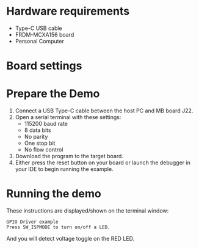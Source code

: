 Hardware requirements
=====================
- Type-C USB cable
- FRDM-MCXA156 board
- Personal Computer

Board settings
============

Prepare the Demo
================
1. Connect a USB Type-C cable between the host PC and MB board J22.
2. Open a serial terminal with these settings:
    - 115200 baud rate
    - 8 data bits
    - No parity
    - One stop bit
    - No flow control
3. Download the program to the target board.
4. Either press the reset button on your board or launch the debugger in your IDE to begin running the example.

Running the demo
================
These instructions are displayed/shown on the terminal window:
~~~~~~~~~~~~~~~~~~~~~~~~~~~~~~~~~~~
GPIO Driver example
Press SW_ISPMODE to turn on/off a LED.
~~~~~~~~~~~~~~~~~~~~~~~~~~~~~~~~~~~
And you will detect voltage toggle on the RED LED.
